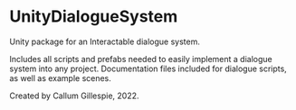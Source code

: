 # UnityDialogueSystem

Unity package for an Interactable dialogue system.

Includes all scripts and prefabs needed to easily implement a dialogue system into any project.
Documentation files included for dialogue scripts, as well as example scenes.

Created by Callum Gillespie, 2022.
